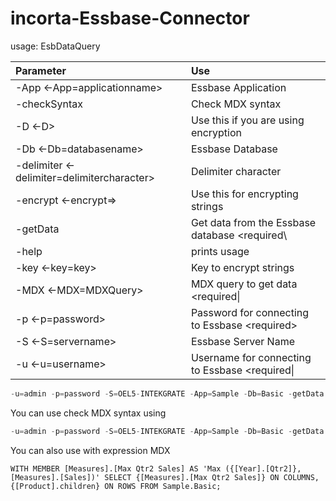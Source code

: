 
# incorta-Essbase-Connector

usage: EsbDataQuery

| Parameter     | Use                               |
|:--------------|:----------------------------------|
| -App <-App=applicationname> | Essbase Application <required> |
| -checkSyntax | Check MDX syntax |
| -D <-D> |  Use this if you are using encryption |
| -Db <-Db=databasename>  | Essbase Database <required> |
| -delimiter <-delimiter=delimitercharacter>  | Delimiter character |
| -encrypt <-encrypt=<encryptstring>>         | Use this for encrypting strings|
| -getData                                    | Get data from the Essbase database \<required\ |
| -help                                       | prints usage|
| -key <-key=key>                             | Key to encrypt strings|
| -MDX <-MDX=MDXQuery>                        | MDX query to get data \<required\|
| -p <-p=password>                            | Password for connecting to Essbase \<required\>|
| -S <-S=servername>                          | Essbase Server Name|
| -u <-u=username>                            | Username for connecting to Essbase \<required\|

```java
-u=admin -p=password -S=OEL5-INTEKGRATE -App=Sample -Db=Basic -getData -MDX="SELECT {[Jan],[Feb],[Apr]} ON COLUMNS,{[Sales],[COGS]} ON ROWS from [Sample.Basic] WHERE [New York];" -delimiter="|"

```
You can use check MDX syntax using

```java
-u=admin -p=password -S=OEL5-INTEKGRATE -App=Sample -Db=Basic -getData -MDX="SELECT {[Jan],[Feb]} ON AXIS(1),{[Sales],[COGS]} ON AXIS(0),{[Actual]} ON AXIS(2), {[100-10]} on AXIS(3) from [Sample.Basic]" -checkSyntax
```
You can also use with expression MDX

```plain
WITH MEMBER [Measures].[Max Qtr2 Sales] AS 'Max ({[Year].[Qtr2]},[Measures].[Sales])' SELECT {[Measures].[Max Qtr2 Sales]} ON COLUMNS, {[Product].children} ON ROWS FROM Sample.Basic;
```
